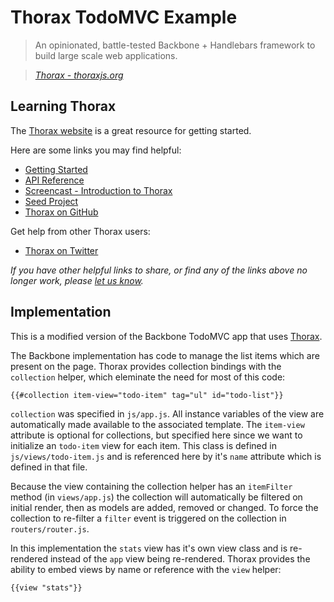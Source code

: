 # Thorax TodoMVC Example

> An opinionated, battle-tested Backbone + Handlebars framework to build large scale web applications.

> _[Thorax - thoraxjs.org](http://thoraxjs.org)_


## Learning Thorax

The [Thorax website](http://thoraxjs.org) is a great resource for getting started.

Here are some links you may find helpful:

* [Getting Started](http://thoraxjs.org/start.html)
* [API Reference](http://thoraxjs.org/api.html)
* [Screencast - Introduction to Thorax](http://vimeo.com/60230630)
* [Seed Project](https://github.com/walmartlabs/thorax-seed)
* [Thorax on GitHub](https://github.com/walmartlabs/thorax)

Get help from other Thorax users:

* [Thorax on Twitter](http://twitter.com/walmartlabs)

_If you have other helpful links to share, or find any of the links above no longer work, please [let us know](https://github.com/addyosmani/todomvc/issues)._


## Implementation

This is a modified version of the Backbone TodoMVC app that uses [Thorax](http://thoraxjs.org).

The Backbone implementation has code to manage the list items which are present on the page. Thorax provides collection bindings with the `collection` helper, which eleminate the need for most of this code:

	{{#collection item-view="todo-item" tag="ul" id="todo-list"}}

`collection` was specified in `js/app.js`. All instance variables of the view are automatically made available to the associated template. The `item-view` attribute is optional for collections, but specified here since we want to initialize an `todo-item` view for each item. This class is defined in `js/views/todo-item.js` and is referenced here by it's `name` attribute which is defined in that file.

Because the view containing the collection helper has an `itemFilter` method (in `views/app.js`) the collection will automatically be filtered on initial render, then as models are added, removed or changed. To force the collection to re-filter a `filter` event is triggered on the collection in `routers/router.js`.

In this implementation the `stats` view has it's own view class and is re-rendered instead of the `app` view being re-rendered. Thorax provides the ability to embed views by name or reference with the `view` helper:

	{{view "stats"}}
